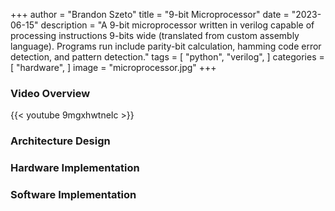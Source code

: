 +++
author = "Brandon Szeto"
title = "9-bit Microprocessor"
date = "2023-06-15"
description = "A 9-bit microprocessor written in verilog capable of processing instructions 9-bits wide (translated from custom assembly language). Programs run include parity-bit calculation, hamming code error detection, and pattern detection."
tags = [
    "python",
    "verilog",
]
categories = [
    "hardware",
]
image = "microprocessor.jpg"
+++

### Video Overview

{{< youtube 9mgxhwtneIc >}}

### Architecture Design

### Hardware Implementation

### Software Implementation
